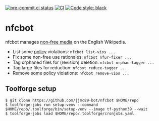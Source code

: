 [![pre-commit.ci status](https://results.pre-commit.ci/badge/github/jjmc89-bot/nfcbot/main.svg)](https://results.pre-commit.ci/latest/github/jjmc89-bot/nfcbot/main) [![CI](https://github.com/jjmc89-bot/nfcbot/actions/workflows/ci.yaml/badge.svg?branch=main)](https://github.com/jjmc89-bot/nfcbot/actions?query=workflow%3ACI+branch%3Amain) [![Code style: black](https://img.shields.io/badge/code%20style-black-000000.svg)](https://github.com/psf/black)

# nfcbot
nfcbot manages [non-free media](https://enwp.org/WP:NFC) on the English Wikipedia.
* List some [policy](https://enwp.org/WP:NFCCP) violations: `nfcbot list-vios ...`
* Fix some non-free use rationales: `nfcbot nfur-fixer ...`
* Tag orphaned files for (revision) deletion: `nfcbot orphan-tagger ...`
* Tag large files for reduction: `nfcbot reduce-tagger ...`
* Remove some policy violations: `nfcbot remove-vios ...`

## Toolforge setup
```shell
$ git clone https://github.com/jjmc89-bot/nfcbot $HOME/repo
$ toolforge-jobs run setup-venv --command $HOME/repo/.toolforge/bin/setup-venv --image tf-python39 --wait
$ toolforge-jobs load $HOME/repo/.toolforge/cronjobs.yaml
```
